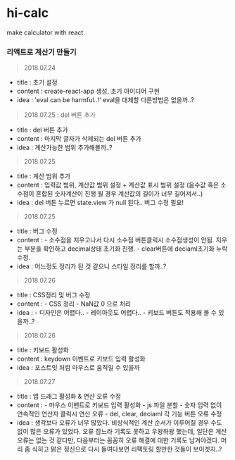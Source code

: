 # hi-calc
make calculator with react

### 리액트로 계산기 만들기

> 2018.07.24
  * title : 초기 설정
  * content : create-react-app 생성, 초기 아이디어 구현
  * idea : 'eval can be harmful..!' eval을 대체할 다른방법은 없을까..?

> 2018.07.25 : del 버튼 추가
  * title : del 버튼 추가
  * content : 마지막 글자가 삭제되는 del 버튼 추가
  * idea : 계산가능한 범위 추가해볼까..?

> 2018.07.25
  * title : 계산 범위 추가
  * content : 입력값 범위, 계산값 범위 설정 
              + 계산값 표시 범위 설정 
              (음수값 혹은 소수점이 혼합된 숫자계산이 진행 될 경우 계산값의 길이가 너무 길어져서..)
  * idea : del 버튼 누르면 state.view 가 null 된다.. 버그 수정 필요!

> 2018.07.25
  * title : 버그 수정
  * content : - 소수점을 지우고나서 다시 소수점 버튼클릭시 소수점생성이 안됨.
                지우는 부분을 확인하고 decimal상태 초기화 진행.
              - clear버튼에 deciaml초기화 누락 수정.
  * idea : 어느정도 정리가 된 것 같으니 스타일 정리를 할까..?

> 2018.07.26
  * title : CSS정리 및 버그 수정
  * content : - CSS 정리
              - NaN값 0 으로 처리
  * idea : - 디자인은 어렵다..
           - 레이아웃도 어렵다..
           - 키보드 버튼도 적용해 볼 수 있을까..?

> 2018.07.26
  * title : 키보드 활성화
  * content : keydown 이벤트로 키보드 입력 활성화
  * idea : 포스트잇 처럼 마우스로 움직일 수 있을까

> 2018.07.27
  * title : 앱 드래그 활성화 & 연산 오류 수정
  * content : - 마우스 이벤트로 키보드 입력 활성화
              - js 파일 분할
              - 숫자 입력 없이 연속적인 연산자 클릭시 연산 오류
              - del, clear, deciaml 각 기능 버튼 오류 수정
  * idea : 생각보다 오류가 너무 많았다.
           비상식적인 계산 순서가 이루어질 경우 수도 없이 많은 오류가 있었다.
           오류 잡느라 기록도 못하고 우왕좌왕 했는데,
           일단은 계산 오류는 없는 것 같다만,
           다음부터는 꼼꼼히 오류 해결에 대한 기록도 남겨야겠다.
           머리 좀 식히고 맑은 정신으로 다시 들여다보면 리팩토링 할만한 것들이 보이겟지..?